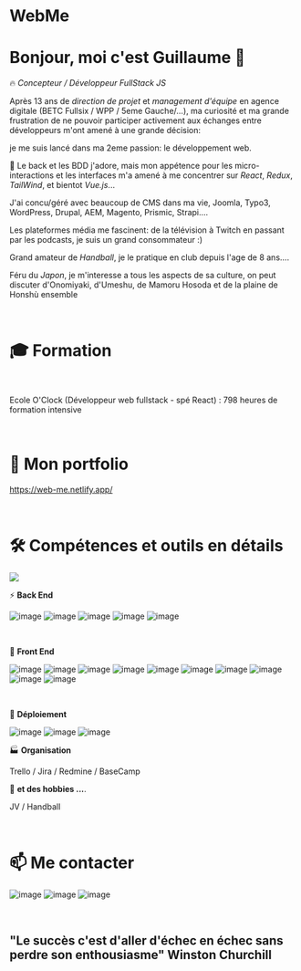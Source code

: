 # WebMe 
# Bonjour, moi c'est Guillaume 👋

🔥  _Concepteur / Développeur FullStack JS_

Après 13 ans de *direction de projet* et _management d'équipe_ en agence digitale (BETC Fullsix / WPP / 5eme Gauche/...), ma curiosité et ma grande frustration de ne pouvoir participer activement aux échanges entre développeurs m'ont amené à une grande décision: 

je me suis lancé dans ma 2eme passion: le développement web.

🔬 Le back et les BDD j'adore, mais mon appétence pour les micro-interactions et les interfaces m'a amené à me concentrer sur _React_, _Redux_, _TailWind_, et bientot _Vue.js_...

J'ai concu/géré avec beaucoup de CMS dans ma vie, Joomla, Typo3, WordPress, Drupal, AEM, Magento, Prismic, Strapi....

Les plateformes média me fascinent: de la télévision à Twitch en passant par les podcasts, je suis un grand consommateur :) 

Grand amateur de _Handball_, je le pratique en club depuis l'age de 8 ans....

Féru du _Japon_, je m'interesse a tous les aspects de sa culture, on peut discuter d'Onomiyaki, d'Umeshu, de Mamoru Hosoda et de la plaine de Honshù ensemble 

<br>

# 🎓 **Formation**
<br>

  Ecole O'Clock (Développeur web fullstack - spé React) : 798 heures de formation intensive

<br>

# 📰 **Mon portfolio**
  https://web-me.netlify.app/

<br>

# 🛠  **Compétences et outils en détails**

![](https://komarev.com/ghpvc/?username=Guillaumegackel&color=yellow&style=for-the-badge)

⚡  **Back End**
<br>

![image](https://user-images.githubusercontent.com/87021937/159312675-9ac7d7b0-096a-418a-a8a3-ad0cbdfc4c52.png)
![image](https://user-images.githubusercontent.com/87021937/159312839-b8d3c68a-6c82-4a5b-b90f-22b0a935bd9b.png)
![image](https://user-images.githubusercontent.com/87021937/159312848-61c4d66f-228d-4e39-8480-d204ea90b926.png)
![image](https://user-images.githubusercontent.com/87021937/159312873-6f1d9bfe-ff0d-4f31-ae1c-b7b8b9a0d9e7.png)
![image](https://user-images.githubusercontent.com/87021937/159313351-d6ebec2a-0f9b-4383-85c2-08ca7650f190.png)

<br>

💬  **Front End**
<br>

![image](https://user-images.githubusercontent.com/87021937/159312518-65a250f0-0655-4a57-a045-8b8341c7279e.png)
![image](https://user-images.githubusercontent.com/87021937/159312546-c20122d3-7e5d-457b-89a8-1fac3f8b2102.png)
![image](https://user-images.githubusercontent.com/87021937/159312568-edc315ee-0558-492f-bbc6-adf182a46b15.png)
![image](https://user-images.githubusercontent.com/87021937/159312480-b010179b-5988-4ca3-bb9e-e20a9b622d2c.png)
![image](https://user-images.githubusercontent.com/87021937/159311964-190bf464-4d89-4598-b1c9-3639aebd4660.png)
![image](https://user-images.githubusercontent.com/87021937/159312726-ec3639a0-1475-4de7-b166-a2f81723b418.png)
![image](https://user-images.githubusercontent.com/87021937/159312749-b6af8296-de0c-4a57-b25f-d59e6124289c.png)
![image](https://user-images.githubusercontent.com/87021937/159312771-59486dbe-d898-4659-a8cf-856070b85745.png)
![image](https://user-images.githubusercontent.com/87021937/159312797-e2f893bd-d68b-476e-a730-1ea940504362.png)
![image](https://user-images.githubusercontent.com/87021937/159312818-d1571b15-36c1-4e0b-8fda-60d347146eae.png)

<br>

🔭  **Déploiement**
<br>

![image](https://user-images.githubusercontent.com/87021937/159312984-93b69122-76df-4031-8362-e4cdf7f0c999.png)
![image](https://user-images.githubusercontent.com/87021937/159313071-27c2307d-6e37-40ca-8dfc-6ead1e8cb20c.png)
![image](https://user-images.githubusercontent.com/87021937/159314153-e85e38db-23aa-419a-ac9c-a31c29282f03.png)


🏭  **Organisation**
<br>

Trello / Jira / Redmine / BaseCamp
<br>

👯  **et des hobbies ...**.
<br>

JV / Handball 

<br>

# 📫  **Me contacter**
![image](https://user-images.githubusercontent.com/87021937/159312311-4f362012-8467-4c6a-811d-b8a672431ac3.png)
![image](https://user-images.githubusercontent.com/87021937/159312222-de78761b-08d0-44b1-bc9b-6b2e1b3ee019.png)
![image](https://user-images.githubusercontent.com/87021937/159312147-f1933aca-72e7-4907-bad5-4ca3dbf56c97.png)

<br>

## "Le succès c'est d'aller d'échec en échec sans perdre son enthousiasme" Winston Churchill

